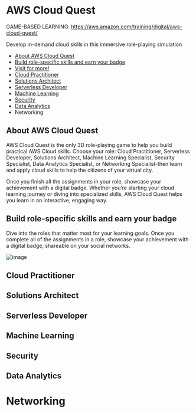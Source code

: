 # AWS Cloud Quest
GAME-BASED LEARNING: https://aws.amazon.com/training/digital/aws-cloud-quest/

Develop in-demand cloud skills in this immersive role-playing simulation

- [About AWS Cloud Quest](https://github.com/h4md153v63n/CloudSec/blob/main/08_AWS%20Cloud%20Quest/README.md#about-aws-cloud-quest)
- [Build role-specific skills and earn your badge](https://github.com/h4md153v63n/CloudSec/blob/main/08_AWS%20Cloud%20Quest/README.md#build-role-specific-skills-and-earn-your-badge)
- [Visit for more!](https://aws.amazon.com/training/digital/aws-cloud-quest/)
- [Cloud Practitioner](https://github.com/h4md153v63n/CloudSec/blob/main/08_AWS%20Cloud%20Quest/README.md#cloud-practitioner)
- [Solutions Architect](https://github.com/h4md153v63n/CloudSec/blob/main/08_AWS%20Cloud%20Quest/README.md#solutions-architect)
- [Serverless Developer](https://github.com/h4md153v63n/CloudSec/blob/main/08_AWS%20Cloud%20Quest/README.md#serverless-developer)
- [Machine Learning](https://github.com/h4md153v63n/CloudSec/blob/main/08_AWS%20Cloud%20Quest/README.md#machine-learning)
- [Security](https://github.com/h4md153v63n/CloudSec/blob/main/08_AWS%20Cloud%20Quest/README.md#security)
- [Data Analytics](https://github.com/h4md153v63n/CloudSec/blob/main/08_AWS%20Cloud%20Quest/README.md#data-analytics)
- Networking
  

## About AWS Cloud Quest
AWS Cloud Quest is the only 3D role-playing game to help you build practical AWS Cloud skills. Choose your role: Cloud Practitioner, Serverless Developer, Solutions Architect, Machine Learning Specialist, Security Specialist, Data Analytics Specialist, or Networking Specialist-then learn and apply cloud skills to help the citizens of your virtual city.

Once you finish all the assignments in your role, showcase your achievement with a digital badge. Whether you’re starting your cloud learning journey or diving into specialized skills, AWS Cloud Quest helps you learn in an interactive, engaging way.


## Build role-specific skills and earn your badge
Dive into the roles that matter most for your learning goals. Once you complete all of the assignments in a role, showcase your achievement with a digital badge, shareable on your social networks. 

![image](https://github.com/h4md153v63n/CloudSec/assets/5091265/e2f1dc93-bd1f-47d6-898b-40b5649d8328)


## Cloud Practitioner



## Solutions Architect



## Serverless Developer



## Machine Learning



## Security



## Data Analytics



# Networking



